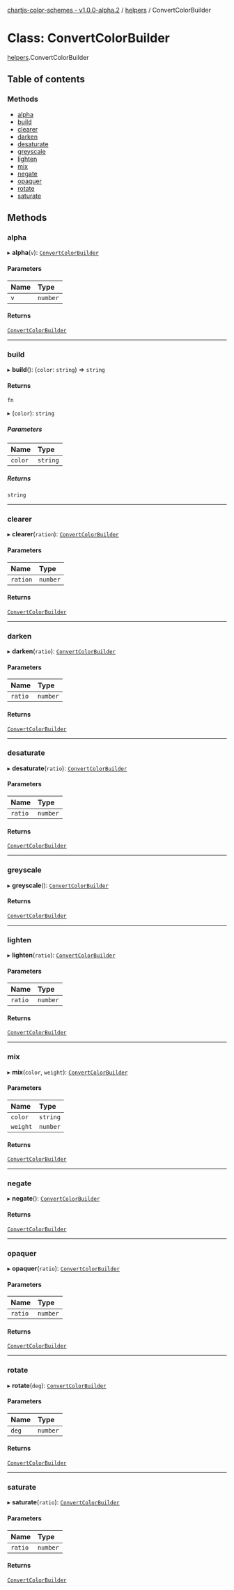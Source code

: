 [chartjs-color-schemes - v1.0.0-alpha.2](../README.md) / [helpers](../modules/helpers.md) / ConvertColorBuilder

# Class: ConvertColorBuilder

[helpers](../modules/helpers.md).ConvertColorBuilder

## Table of contents

### Methods

- [alpha](helpers.ConvertColorBuilder.md#alpha)
- [build](helpers.ConvertColorBuilder.md#build)
- [clearer](helpers.ConvertColorBuilder.md#clearer)
- [darken](helpers.ConvertColorBuilder.md#darken)
- [desaturate](helpers.ConvertColorBuilder.md#desaturate)
- [greyscale](helpers.ConvertColorBuilder.md#greyscale)
- [lighten](helpers.ConvertColorBuilder.md#lighten)
- [mix](helpers.ConvertColorBuilder.md#mix)
- [negate](helpers.ConvertColorBuilder.md#negate)
- [opaquer](helpers.ConvertColorBuilder.md#opaquer)
- [rotate](helpers.ConvertColorBuilder.md#rotate)
- [saturate](helpers.ConvertColorBuilder.md#saturate)

## Methods

### alpha

▸ **alpha**(`v`): [`ConvertColorBuilder`](helpers.ConvertColorBuilder.md)

#### Parameters

| Name | Type |
| :------ | :------ |
| `v` | `number` |

#### Returns

[`ConvertColorBuilder`](helpers.ConvertColorBuilder.md)

___

### build

▸ **build**(): (`color`: `string`) => `string`

#### Returns

`fn`

▸ (`color`): `string`

##### Parameters

| Name | Type |
| :------ | :------ |
| `color` | `string` |

##### Returns

`string`

___

### clearer

▸ **clearer**(`ration`): [`ConvertColorBuilder`](helpers.ConvertColorBuilder.md)

#### Parameters

| Name | Type |
| :------ | :------ |
| `ration` | `number` |

#### Returns

[`ConvertColorBuilder`](helpers.ConvertColorBuilder.md)

___

### darken

▸ **darken**(`ratio`): [`ConvertColorBuilder`](helpers.ConvertColorBuilder.md)

#### Parameters

| Name | Type |
| :------ | :------ |
| `ratio` | `number` |

#### Returns

[`ConvertColorBuilder`](helpers.ConvertColorBuilder.md)

___

### desaturate

▸ **desaturate**(`ratio`): [`ConvertColorBuilder`](helpers.ConvertColorBuilder.md)

#### Parameters

| Name | Type |
| :------ | :------ |
| `ratio` | `number` |

#### Returns

[`ConvertColorBuilder`](helpers.ConvertColorBuilder.md)

___

### greyscale

▸ **greyscale**(): [`ConvertColorBuilder`](helpers.ConvertColorBuilder.md)

#### Returns

[`ConvertColorBuilder`](helpers.ConvertColorBuilder.md)

___

### lighten

▸ **lighten**(`ratio`): [`ConvertColorBuilder`](helpers.ConvertColorBuilder.md)

#### Parameters

| Name | Type |
| :------ | :------ |
| `ratio` | `number` |

#### Returns

[`ConvertColorBuilder`](helpers.ConvertColorBuilder.md)

___

### mix

▸ **mix**(`color`, `weight`): [`ConvertColorBuilder`](helpers.ConvertColorBuilder.md)

#### Parameters

| Name | Type |
| :------ | :------ |
| `color` | `string` |
| `weight` | `number` |

#### Returns

[`ConvertColorBuilder`](helpers.ConvertColorBuilder.md)

___

### negate

▸ **negate**(): [`ConvertColorBuilder`](helpers.ConvertColorBuilder.md)

#### Returns

[`ConvertColorBuilder`](helpers.ConvertColorBuilder.md)

___

### opaquer

▸ **opaquer**(`ratio`): [`ConvertColorBuilder`](helpers.ConvertColorBuilder.md)

#### Parameters

| Name | Type |
| :------ | :------ |
| `ratio` | `number` |

#### Returns

[`ConvertColorBuilder`](helpers.ConvertColorBuilder.md)

___

### rotate

▸ **rotate**(`deg`): [`ConvertColorBuilder`](helpers.ConvertColorBuilder.md)

#### Parameters

| Name | Type |
| :------ | :------ |
| `deg` | `number` |

#### Returns

[`ConvertColorBuilder`](helpers.ConvertColorBuilder.md)

___

### saturate

▸ **saturate**(`ratio`): [`ConvertColorBuilder`](helpers.ConvertColorBuilder.md)

#### Parameters

| Name | Type |
| :------ | :------ |
| `ratio` | `number` |

#### Returns

[`ConvertColorBuilder`](helpers.ConvertColorBuilder.md)

